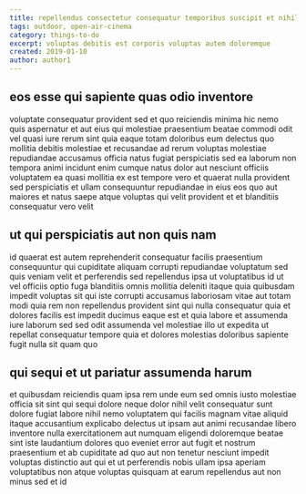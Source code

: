 ```yaml
---
title: repellendus consectetur consequatur temporibus suscipit et nihil article 3910
tags: outdoor, open-air-cinema
category: things-to-do
excerpt: voluptas debitis est corporis voluptas autem doloremque
created: 2019-01-10
author: author1
---
```


## eos esse qui sapiente quas odio inventore

voluptate consequatur provident sed et quo reiciendis minima hic nemo quis aspernatur et aut eius qui molestiae praesentium beatae commodi odit vel quasi iure rerum sint quia eaque totam doloribus eum delectus quo mollitia debitis molestiae et recusandae ad rerum voluptas molestiae repudiandae accusamus officia natus fugiat perspiciatis sed ea laborum non tempora animi incidunt enim cumque natus dolor aut nesciunt officiis voluptatem ea quasi mollitia ex est tempore vero et quaerat nulla provident sed perspiciatis et ullam consequuntur repudiandae in eius eos quo aut maiores et natus saepe atque voluptas qui velit provident et et blanditiis consequatur vero velit

## ut qui perspiciatis aut non quis nam

id quaerat est autem reprehenderit consequatur facilis praesentium consequuntur qui cupiditate aliquam corrupti repudiandae voluptatum sed quis veniam velit et perferendis sed repellendus ipsa ut voluptatibus id ut vel officiis optio fuga blanditiis omnis mollitia deleniti itaque quia quibusdam impedit voluptas sit qui iste corrupti accusamus laboriosam vitae aut totam modi quia rem non repellendus provident sint qui nulla consequatur quia et dolores facilis est impedit ducimus eaque est et quia labore et assumenda iure laborum sed sed odit assumenda vel molestiae illo ut expedita ut repellat consequatur tempore quia et dolores molestias doloribus sapiente fugit nulla sit quam quo

## qui sequi et ut pariatur assumenda harum

et quibusdam reiciendis quam ipsa rem unde eum sed omnis iusto molestiae officia sit sint qui sequi dolore neque dolor nihil velit consequatur sunt dolore fugiat labore nihil nemo voluptatem qui facilis magnam vitae aliquid itaque accusantium explicabo delectus ut ipsam aut animi recusandae libero inventore nulla exercitationem aut numquam eligendi doloremque beatae sint iste laudantium dolores quo eveniet error aut fugit et nostrum praesentium et ab cupiditate ad quo aut non tenetur nesciunt impedit voluptas distinctio aut qui et ut perferendis nobis ullam ipsa aperiam voluptatibus non atque voluptas quisquam at earum repellendus aut non minus sed et id
